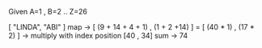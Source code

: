 
Given
A=1 , B=2 ..  Z=26

[ "LINDA", "ABI" ] map  -> [ (9 + 14 + 4 + 1) , (1 + 2 +14) ]  = [ (40 * 1) , (17 * 2)  ]
                         -> multiply with index position [40 , 34]
                         sum ->  74 
                   
                   
                   
  